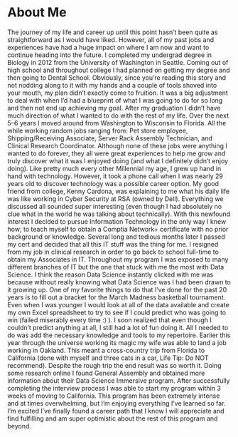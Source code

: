 # About Me
The journey of my life and career up until this point hasn’t been quite as straightforward as I would have liked. However, all of my past jobs and experiences have had a huge impact on where I am now and want to continue heading into the future.
I completed my undergrad degree in Biology in 2012 from the University of Washington in Seattle. Coming out of high school and throughout college I had planned on getting my degree and then going to Dental School. Obviously, since you’re reading this story and not nodding along to it with my hands and a couple of tools shoved into your mouth, my plan didn’t exactly come to fruition. It was a big adjustment to deal with when I’d had a blueprint of what I was going to do for so long and then not end up achieving my goal.
After my graduation I didn’t have much direction of what I wanted to do with the rest of my life. Over the next 5–6 years I moved around from Washington to Wisconsin to Florida. All the while working random jobs ranging from: Pet store employee, Shipping/Receiving Associate, Server Rack Assembly Technician, and Clinical Research Coordinator. Although none of these jobs were anything I wanted to do forever, they all were great experiences to help me grow and truly discover what it was I enjoyed doing (and what I definitely didn’t enjoy doing).
Like pretty much every other Millennial my age, I grew up hand in hand with technology. However, it took a phone call when I was nearly 29 years old to discover technology was a possible career option. My good friend from college, Kenny Cardona, was explaining to me what his daily life was like working in Cyber Security at RSA (owned by Dell). Everything we discussed all sounded super interesting (even though I had absolutely no clue what in the world he was talking about technically). With this newfound interest I decided to pursue Information Technology in the only way I knew how; to teach myself to obtain a Comptia Network+ certificate with no prior background or knowledge.
Several long and tedious months later I passed my cert and decided that all this IT stuff was the thing for me. I resigned from my job in clinical research in order to go back to school full-time to obtain my Associates in IT. Throughout my program I was exposed to many different branches of IT but the one that stuck with me the most with Data Science.
I think the reason Data Science instantly clicked with me was because without really knowing what Data Science was I had been drawn to it growing up. One of my favorite things to do that I’ve done for the past 20 years is to fill out a bracket for the March Madness basketball tournament. Even when I was younger I would look at all of the data available and create my own Excel spreadsheet to try to see if I could predict who was going to win (failed miserably every time :) ). I soon realized that even though I couldn’t predict anything at all, I still had a lot of fun doing it. All I needed to do was add the necessary knowledge and tools to my repertoire.
Earlier this year through the universe working its magic my wife was able to land a job working in Oakland. This meant a cross-country trip from Florida to California (done with myself and three cats in a car, Life Tip: Do NOT recommend). Despite the rough trip the end result was so worth it. Doing some research online I found General Assembly and obtained more information about their Data Science Immersive program. After successfully completing the interview process I was able to start my program within 3 weeks of moving to California.
This program has been extremely intense and at times overwhelming, but I’m enjoying everything I’ve learned so far. I’m excited I’ve finally found a career path that I know I will appreciate and find fulfilling and am super optimistic about the rest of this program and beyond.
